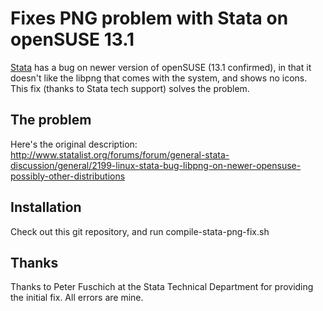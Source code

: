 Fixes PNG problem with Stata on openSUSE 13.1
=============================================

[Stata](http://www.stata.com)  has a bug on newer version of openSUSE (13.1 confirmed), in that it doesn't like the libpng that comes with the system, and shows no icons. This fix (thanks to Stata tech support) solves the problem.

The problem
-----------
Here's the original description: http://www.statalist.org/forums/forum/general-stata-discussion/general/2199-linux-stata-bug-libpng-on-newer-opensuse-possibly-other-distributions

Installation
------------
Check out this git repository, and run 
 compile-stata-png-fix.sh

Thanks
------
Thanks to Peter Fuschich at the Stata Technical Department for providing the initial fix. All errors are mine.
